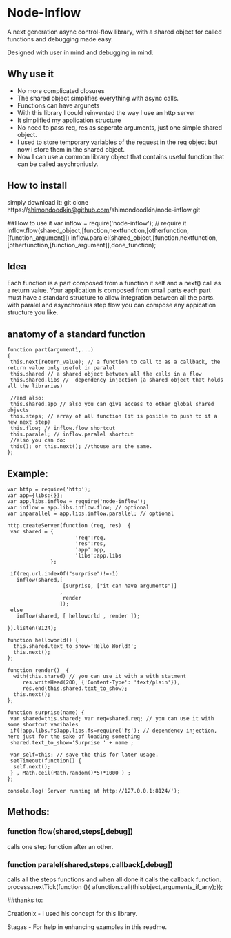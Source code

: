 # Node-Inflow
A next generation async control-flow library,
with a shared object for called functions
and debugging made easy.
  
Designed with user in mind
and debugging in mind.

## Why use it
* No more complicated closures
* The shared object simplifies everything with async calls.
* Functions can have argunets
* With this library I could reinvented the way I use an http server
* It simplified my  application structure
* No need to pass req, res as seperate arguments, just one simple shared object.
* I used to store temporary variables of the request in the req object but now i store them in the shared object.
* Now I can use a common library object that contains useful function that can be called asychroniusly.

## How to install
simply download it:
    git clone https://shimondoodkin@github.com/shimondoodkin/node-inflow.git

##How to use it
    var inflow = require('node-inflow'); // require it
    inflow.flow(shared_object,[function,nextfunction,[otherfunction,[function_argument]])
    inflow.paralel(shared_object,[function,nextfunction,[otherfunction,[function_argument]],done_function);

## Idea
Each function is a part composed from a function it self and a next() call as a return value.
Your application is composed from small parts each part must have a standard structure to allow integration between all the parts.
with paralel and asynchronius step flow you can compose any appication structure you like.

## anatomy of a standard function
    function part(argument1,...)
    {
     this.next(return_value); // a function to call to as a callback, the return value only useful in paralel
     this.shared // a shared object between all the calls in a flow
     this.shared.libs //  dependency injection (a shared object that holds all the libraries)
     
     //and also:
     this.shared.app // also you can give access to other global shared objects
     this.steps; // array of all function (it is posible to push to it a new next step)
     this.flow; // inflow.flow shortcut
     this.paralel; // inflow.paralel shortcut
     //also you can do:
     this(); or this.next(); //thouse are the same.
    };


## Example:
    var http = require('http');
    var app={libs:{}};
    var app.libs.inflow = require('node-inflow');
    var inflow = app.libs.inflow.flow; // optional
    var inparallel = app.libs.inflow.parallel; // optional
    
    http.createServer(function (req, res)  {
     var shared = { 
                          'req':req, 
                          'res':res, 
                          'app':app, 
                          'libs':app.libs
                  };
                        
     if(req.url.indexOf("surprise")!=-1)
       inflow(shared,[
                      [surprise, ["it can have arguments"]]
                     ,
                      render
                     ]);
     else
       inflow(shared, [ helloworld , render ]);
        
    }).listen(8124);
    
    function helloworld() {
      this.shared.text_to_show='Hello World!';
      this.next();
    };
    
    function render()  {
      with(this.shared) // you can use it with a with statment   
         res.writeHead(200, {'Content-Type': 'text/plain'}), 
         res.end(this.shared.text_to_show);     
      this.next();
    };
    
    function surprise(name) {
     var shared=this.shared; var req=shared.req; // you can use it with some shortcut varibales 
     if(!app.libs.fs)app.libs.fs=require('fs'); // dependency injection, here just for the sake of loading something
     shared.text_to_show='Surprise ' + name ;
     
     var self=this; // save the this for later usage.
     setTimeout(function() {
      self.next();
     } , Math.ceil(Math.random()*5)*1000 ) ;
    };
        
    console.log('Server running at http://127.0.0.1:8124/');

## Methods:

###  function flow(shared,steps[,debug])
calls one step function after an other.

###  function paralel(shared,steps,callback[,debug])
calls all the steps functions and when all done it calls the callback function.
    process.nextTick(function (){ afunction.call(thisobject,arguments_if_any);});




##thanks to:

Creationix - I used his concept for this library.

Stagas - For help in enhancing examples in this readme.


